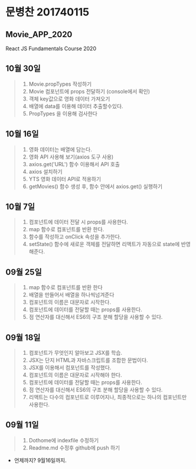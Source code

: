 # 문병찬 201740115
## Movie_APP_2020
React JS Fundamentals Course 2020

## 10월 30일
>1. Movie.propTypes 작성하기
>2. Movie 컴포넌트에 props 전달하기 (console에서 확인)
>3. 객체 key값으로 영화 데이터 가져오기
>4. 배열에 data를 이용해 데이터 추출할수있다.
>5. PropTypes 을 이용해 검사한다

## 10월 16일
>1. 영화 데이터는 배열에 담는다.
>2. 영화 API 사용해 보기(axios 도구 사용)
>3. axios.get('URL') 함수 이용해서 API 호출
>4. axios 설치하기
>5. YTS 영화 데이터 API로 적용하기
>6. getMovies() 함수 생성 후, 함수 안에서 axios.get() 실행하기

## 10월 7일
>1. 컴포넌트에 데이터 전달 시 props를 사용한다.
>2. map 함수로 컴포넌트를 반환 한다.
>3. 함수를 작성하고 onClick 속성을 추가한다.
>4. setState() 함수에 새로운 객체를 전달하면 리액트가 자동으로 state에 반영해준다.

## 09월 25일
>1. map 함수로 컴포넌트를 반환 한다
>2. 배열을 만들어서 배열을 하나씩넘겨준다
>3. 컴포넌트의 이름은 대문자로 시작한다.
>4. 컴포넌트에 데이터를 전달할 때는 props를 사용한다.
>5. 점 연산자를 대신해서 ES6의 구조 분해 할당을 사용할 수 있다.

## 09월 18일
>1. 컴포넌트가 무엇인지 알아보고 JSX를 학습.
>2. JSX는 단지 HTML과 자바스크립트를 조합한 문법이다.
>3. JSX를 이용해서 컴포넌트를 작성했다.
>4. 컴포넌트의 이름은 대문자로 시작해야 한다.
>5. 컴포넌트에 데이터를 전달할 때는 props를 사용한다.
>6. 점 연산자를 대신해서 ES6의 구조 분해 할당을 사용할 수 있다.
>7. 리액트는 다수의 컴포넌트로 이루어지나, 최종적으로는 하나의 컴포넌트만 사용한다.

## 09월 11일
>1. Dothome에 indexfile 수정하기
>2. Readme.md 수정후 github에 push 하기
* 언제까지? 9월16일까지.

